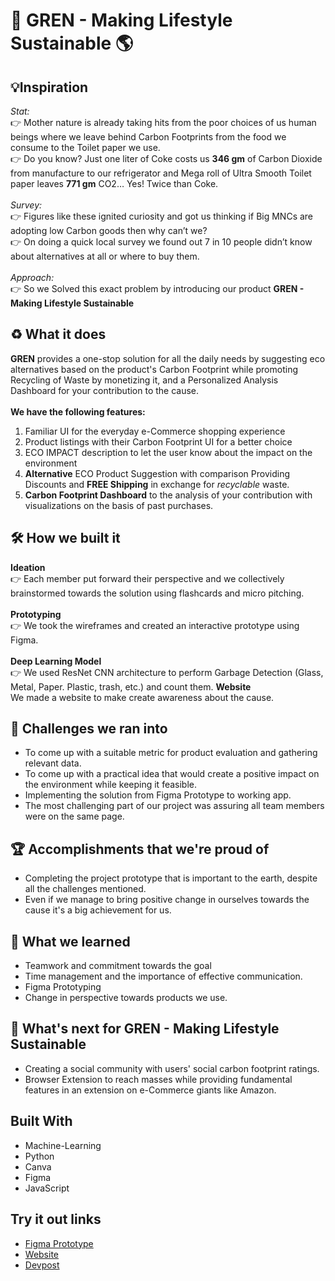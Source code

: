 # 🌳 GREN - Making Lifestyle Sustainable 🌎

## 💡Inspiration
_Stat:_ <br/> 
👉 Mother nature is already taking hits from the poor choices of us human beings where we leave behind Carbon Footprints from the food we consume to the Toilet paper we use. <br/>
👉 Do you know? Just one liter of Coke costs us **346 gm** of Carbon Dioxide from manufacture to our refrigerator and Mega roll of Ultra Smooth Toilet paper leaves **771 gm** CO2… Yes! Twice than Coke.  <br/>
<br/>
_Survey:_ <br/> 
👉 Figures like these ignited curiosity and got us thinking if Big MNCs are adopting low Carbon goods then why can’t we?  <br/>
👉 On doing a quick local survey we found out 7 in 10 people didn’t know about alternatives at all or where to buy them. <br/>
<br/>
_Approach:_ <br/> 
👉 So we Solved this exact problem by introducing our product **GREN -  Making Lifestyle Sustainable** <br/>

## ♻️ What it does
**GREN** provides a one-stop solution for all the daily needs by suggesting eco alternatives based on the product's Carbon Footprint while promoting Recycling of Waste by monetizing it, and a Personalized Analysis Dashboard for your contribution to the cause.
<br/><br/>
**We have the following features:** <br/>
1. Familiar UI for the everyday e-Commerce shopping experience<br/>
2. Product listings with their Carbon Footprint UI for a better choice <br/>
3. ECO IMPACT description to let the user know about the impact on the environment <br/>
4. **Alternative** ECO Product Suggestion with comparison
Providing Discounts and **FREE Shipping** in exchange for _recyclable_ waste. 
5. **Carbon Footprint Dashboard** to the analysis of your contribution with visualizations on the basis of past purchases.

## 🛠️ How we built it
**Ideation** <br/>
👉 Each member put forward their perspective and we collectively brainstormed towards the solution using flashcards and micro pitching. <br/><br/>
**Prototyping** <br/>
👉 We took the wireframes and created an interactive prototype using Figma. <br/><br/>
**Deep Learning Model** <br/>
👉 We used ResNet CNN architecture to perform Garbage Detection (Glass, Metal, Paper. Plastic, trash, etc.) and count them.
**Website** <br/>
We made a website to make create awareness about the cause. <br/>

## 🗻 Challenges we ran into
* To come up with a suitable metric for product evaluation and gathering relevant data.<br/>
* To come up with a practical idea that would create a positive impact on the environment while keeping it feasible.<br/>
* Implementing the solution from Figma Prototype to working app. <br/>
* The most challenging part of our project was assuring all team members were on the same page. <br/>

## 🏆 Accomplishments that we're proud of
* Completing the project prototype that is important to the earth, despite all the challenges mentioned.  <br/>
* Even if we manage to bring positive change in ourselves towards the cause it's a big achievement for us. <br/>
 
## 📖 What we learned
* Teamwork and commitment towards the goal <br/>
* Time management and the importance of effective communication. <br/>
* Figma Prototyping <br/>
* Change in perspective towards products we use. <br/>

## 🚀 What's next for GREN - Making Lifestyle Sustainable
* Creating a social community with users' social carbon footprint ratings.
* Browser Extension to reach masses while providing fundamental features in an extension on e-Commerce giants like Amazon.

## Built With
- Machine-Learning 
- Python
- Canva
- Figma
- JavaScript

## Try it out links
* <a href="https://www.figma.com/proto/a5BSFM3Kf4V5yrzVBh9yHg/VR1?node-id=2%3A821&scaling=scale-down&page-id=0%3A1&starting-point-node-id=2%3A821">Figma Prototype</a>
* <a href="https://hashcode-ankit.github.io/Gren-Making-Life-Sustainable/">Website</a>
* <a href="https://devpost.com/software/gren-making-lifestyle-sustainable">Devpost</a>
